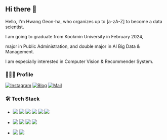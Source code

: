 ## Hi there 👋

Hello, I'm Hwang Geon-ha, who organizes up to [a-zA-Z] to become a data scientist.

I am going to graduate from Kookmin University in February 2024,

major in Public Administration, and double major in AI Big Data & Management.

I am especially interested in Computer Vision & Recommender System.

### 🙍🏻‍♂️ Profile
[![Instagram](https://img.shields.io/badge/Instagram-dd2a7b?style=flat-square&logo=Instagram&logoColor=white)](https://instagram.com/9e0na?igshid=MmIzYWVlNDQ5Yg==) 
[![Blog](https://img.shields.io/badge/Velog-000000?style=flat-square&logo=Velog&logoColor=white)](https://velog.io/@9e0na)
[![Mail](https://img.shields.io/badge/maminjeong3199@gmail.com-e10915?style=flat-square&logo=Gmail&logoColor=white)](gunha8147@kookmin.ac.kr)

### 🛠 Tech Stack
- <img src="https://img.shields.io/badge/Python-111111?style=flat&logo=Python&logoColor=white"/> <img src="https://img.shields.io/badge/Pytorch-EE4C2C?style=flat&logo=Pytorch&logoColor=white"/> <img src="https://img.shields.io/badge/SQL-4479A1?style=flat&logo=MySQL&logoColor=white"/> <img src="https://img.shields.io/badge/Git-F05032?style=flat&logo=Git&logoColor=white"/> <img src="https://img.shields.io/badge/Tableau-E97627?style=flat&logo=Tableau&logoColor=white"/>  <img src="https://img.shields.io/badge/Conda-44A833?style=flat&logo=Anaconda&logoColor=white"/>
- <img src="https://img.shields.io/badge/Github-181717?style=flat&logo=Github&logoColor=white"/> <img src="https://img.shields.io/badge/Teams-6264A7?style=flat&logo=MicrosoftTeams&logoColor=white"/> <img src="https://img.shields.io/badge/Slack-4A154B?style=flat&logo=Slack&logoColor=white"/> <img src="https://img.shields.io/badge/Notion-000000?style=flat&logo=Notion&logoColor=white"/>

- <img src="https://img.shields.io/badge/Window-0078D6?style=flat&logo=Windows&logoColor=white"/> <img src="https://img.shields.io/badge/Mac-000000?style=flat&logo=Macos&logoColor=white"/> 


